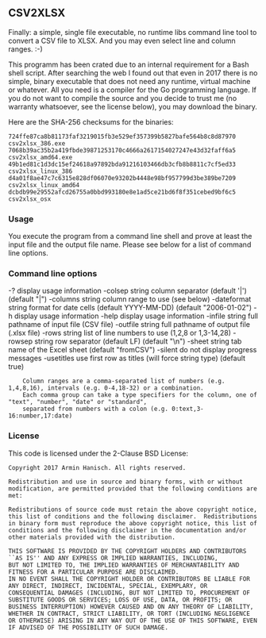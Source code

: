 
## CSV2XLSX

Finally: a simple, single file executable, no runtime libs command line tool to convert
a CSV file to XLSX. And you may even select line and column ranges. :-)

This programm has been crated due to an internal requirement for a Bash shell script. After searching
the web I found out that even in 2017 there is no simple, binary executable that does not need any
runtime, virtual machine or whatever. All you need is a compiler for the Go programming language.
If you do not want to compile the source and you decide to trust me (no warranty whatsoever, see the
license below), you may download the binary.

Here are the SHA-256 checksums for the binaries:

    724ffe87ca8b81173faf3219015fb3e529ef357399b5827bafe564b8c8d87970  csv2xlsx_386.exe
    7068b39ac35b2a419fbde39871253170c4666a2617154027247e43d32faff6a5  csv2xlsx_amd64.exe
    49b1ed81c1d3dc15ef24618a97892bda91216103466db3cfb8b8811c7cf5ed33  csv2xlsx_linux_386
    d4a01f8ae47c7c6315e828df06070e93202b4448e98bf957799d3be389be7209  csv2xlsx_linux_amd64
    dcbdb99e29552afcd26755a0bbd993180e8e1ad5ce21bd6f8f351cebed9bf6c5  csv2xlsx_osx


### Usage

You execute the program from a command line shell and prove at least the input file and the output file name.
Please see below for a list of command line options.

### Command line options

  -?	display usage information
  -colsep string
    	column separator (default '|')  (default "|")
  -columns string
    	column range to use (see below)
  -dateformat string
    	format for date cells (default YYYY-MM-DD) (default "2006-01-02")
  -h	display usage information
  -help
    	display usage information
  -infile string
    	full pathname of input file (CSV file)
  -outfile string
    	full pathname of output file (.xlsx file)
  -rows string
    	list of line numbers to use (1,2,8 or 1,3-14,28)
  -rowsep string
    	row separator (default LF)  (default "\n")
  -sheet string
    	tab name of the Excel sheet (default "fromCSV")
  -silent
    	do not display progress messages
  -usetitles
    	use first row as titles (will force string type) (default true)

        Column ranges are a comma-separated list of numbers (e.g. 1,4,8,16), intervals (e.g. 0-4,18-32) or a combination.
        Each comma group can take a type specifiers for the column, one of "text", "number", "date" or "standard",
        separated from numbers with a colon (e.g. 0:text,3-16:number,17:date)


### License

This code is licensed under the 2-Clause BSD License:

    Copyright 2017 Armin Hanisch. All rights reserved.

    Redistribution and use in source and binary forms, with or without
    modification, are permitted provided that the following conditions are
    met:

    Redistributions of source code must retain the above copyright notice,
    this list of conditions and the following disclaimer.  Redistributions
    in binary form must reproduce the above copyright notice, this list of
    conditions and the following disclaimer in the documentation and/or
    other materials provided with the distribution.

    THIS SOFTWARE IS PROVIDED BY THE COPYRIGHT HOLDERS AND CONTRIBUTORS
    ``AS IS'' AND ANY EXPRESS OR IMPLIED WARRANTIES, INCLUDING,
    BUT NOT LIMITED TO, THE IMPLIED WARRANTIES OF MERCHANTABILITY AND
    FITNESS FOR A PARTICULAR PURPOSE ARE DISCLAIMED.
    IN NO EVENT SHALL THE COPYRIGHT HOLDER OR CONTRIBUTORS BE LIABLE FOR
    ANY DIRECT, INDIRECT, INCIDENTAL, SPECIAL, EXEMPLARY, OR
    CONSEQUENTIAL DAMAGES (INCLUDING, BUT NOT LIMITED TO, PROCUREMENT OF
    SUBSTITUTE GOODS OR SERVICES; LOSS OF USE, DATA, OR PROFITS; OR
    BUSINESS INTERRUPTION) HOWEVER CAUSED AND ON ANY THEORY OF LIABILITY,
    WHETHER IN CONTRACT, STRICT LIABILITY, OR TORT (INCLUDING NEGLIGENCE
    OR OTHERWISE) ARISING IN ANY WAY OUT OF THE USE OF THIS SOFTWARE, EVEN
    IF ADVISED OF THE POSSIBILITY OF SUCH DAMAGE.
